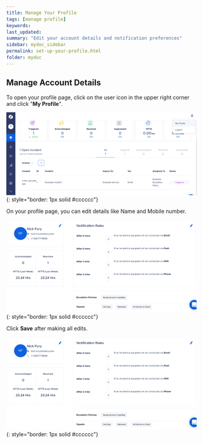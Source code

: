 ```yaml
---
title: Manage Your Profile
tags: [manage profile]
keywords:
last_updated:
summary: "Edit your account details and notification preferences"
sidebar: mydoc_sidebar
permalink: set-up-your-profile.html
folder: mydoc
---
```


## Manage Account Details
To open your profile page, click on the user icon in the upper right corner and click "**My Profile**". 

![](images/manage_account_1.png){: style="border: 1px solid #cccccc"}

On your profile page, you can edit details like Name and Mobile number. 

![](images/manage_account_2.png){: style="border: 1px solid #cccccc"}

Click **Save** after making all edits.

![](images/manage_account_2.png){: style="border: 1px solid #cccccc"}